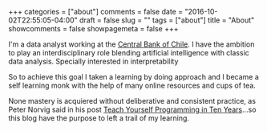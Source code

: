 +++
categories = ["about"]
comments = false
date = "2016-10-02T22:55:05-04:00"
draft = false
slug = ""
tags = ["about"]
title = "About"
showcomments = false
showpagemeta = false
+++

I'm a data analyst working at the [Central Bank of Chile](http://www.bcentral.cl/). I have the ambition to play an interdisciplinary role blending artificial intelligence with classic data analysis. Specially interested in interpretability

So to achieve this goal I taken a learning by doing approach and I became a self learning monk with the help of many online resources and cups of tea.

None mastery is acquiered without deliberative and consistent practice, as Peter Norvig said in his post [Teach Yourself Programming in Ten Years](http://norvig.com/21-days.html)...so this blog have the purpose to left a trail of my learning.